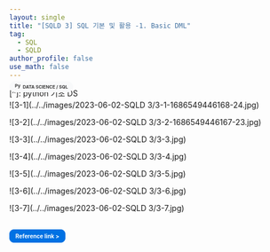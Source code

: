 ```yaml
---
layout: single
title: "[SQLD 3] SQL 기본 및 활용 -1. Basic DML"
tag:
  - SQL
  - SQLD
author_profile: false
use_math: false
---
```


[^]: python 기초 DS

<h3 style="font-size: 8px; margin-top: -45px; font-color: #434343;">
  <a href="https://potettang.github.io/Data%20Science/" style="text-decoration: none; color: #3c3c3c; background-color: #f8f9fa; border-radius: 20px; padding: 5px 10px; display: inline-block;">
    <img src="../images/ImgFile/bf.png" style="height: 12.33px; width: auto; margin-top: -4px; vertical-align: middle;" alt="Python 이미지">
    DATA SCIENCE / SQL
  </a>
</h3>


  



![3-1](../../images/2023-06-02-SQLD 3/3-1-1686549446168-24.jpg)

![3-2](../../images/2023-06-02-SQLD 3/3-2-1686549446167-23.jpg)

![3-3](../../images/2023-06-02-SQLD 3/3-3.jpg)

![3-4](../../images/2023-06-02-SQLD 3/3-4.jpg)

![3-5](../../images/2023-06-02-SQLD 3/3-5.jpg)

![3-6](../../images/2023-06-02-SQLD 3/3-6.jpg)

![3-7](../../images/2023-06-02-SQLD 3/3-7.jpg)













<h3 style="font-size: 10px; margin-top: 50px; margin-top: 30px;">
  <a href="https://youtube.com/playlist?list=PLg_wJlcMiuKtGdlIaAZ0rOPPQuTDENnEQ" style="text-decoration: none; color:#ffffff; background-color: #0071e3; border-radius: 8px; padding: 5px 10px; display: inline-block; border: 1px solid #0071e3;">
    Reference link >
  </a>
</h3>





